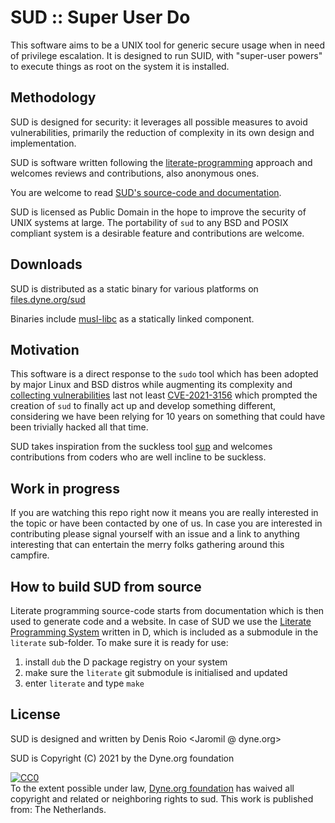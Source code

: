 # SUD :: Super User Do

This software aims to be a UNIX tool for generic secure usage when in
need of privilege escalation. It is designed to run SUID, with
"super-user powers" to execute things as root on the system it is
installed.

## Methodology

SUD is designed for security: it leverages all possible measures to
avoid vulnerabilities, primarily the reduction of complexity in its
own design and implementation.

SUD is software written following the
[literate-programming](https://en.wikipedia.org/wiki/Literate_programming)
approach and welcomes reviews and contributions, also anonymous ones.

You are welcome to read [SUD's source-code and documentation](https://sud.dyne.org/sud.html).

SUD is licensed as Public Domain in the hope to improve the security
of UNIX systems at large. The portability of `sud` to any BSD and
POSIX compliant system is a desirable feature and contributions are
welcome.

## Downloads

SUD is distributed as a static binary for various platforms on [files.dyne.org/sud](https://files.dyne.org/sud)

Binaries include [musl-libc](https://musl-libc.org) as a statically linked component.

## Motivation

This software is a direct response to the `sudo` tool which has been
adopted by major Linux and BSD distros while augmenting its complexity
and [collecting
vulnerabilities](https://cve.mitre.org/cgi-bin/cvekey.cgi?keyword=sudo)
last not least
[CVE-2021-3156](https://cve.mitre.org/cgi-bin/cvename.cgi?name=CVE-2021-3156)
which prompted the creation of `sud` to finally act up and develop
something different, considering we have been relying for 10 years on
something that could have been trivially hacked all that time.

SUD takes inspiration from the suckless tool
[sup](https://sup.dyne.org) and welcomes contributions from coders who
are well incline to be suckless.

## Work in progress

If you are watching this repo right now it means you are really
interested in the topic or have been contacted by one of us. In case
you are interested in contributing please signal yourself with an
issue and a link to anything interesting that can entertain the merry
folks gathering around this campfire.

## How to build SUD from source

Literate programming source-code starts from documentation which is
then used to generate code and a website. In case of SUD we use the
[Literate Programming System](https://github.com/zyedidia/Literate)
written in D, which is included as a submodule in the `literate`
sub-folder. To make sure it is ready for use:

1. install `dub` the D package registry on your system
2. make sure the `literate` git submodule is initialised and updated
3. enter `literate` and type `make`

## License

SUD is designed and written by Denis Roio <Jaromil @ dyne.org>

SUD is Copyright (C) 2021 by the Dyne.org foundation

<p xmlns:dct="http://purl.org/dc/terms/" xmlns:vcard="http://www.w3.org/2001/vcard-rdf/3.0#">
  <a rel="license"
     href="http://creativecommons.org/publicdomain/zero/1.0/">
    <img src="http://i.creativecommons.org/p/zero/1.0/88x31.png" style="border-style: none;" alt="CC0" />
  </a>
  <br />
  To the extent possible under law,
  <a rel="dct:publisher"
     href="https://dyne.org">
    <span property="dct:title">Dyne.org foundation</span></a>
  has waived all copyright and related or neighboring rights to
  <span property="dct:title">sud</span>.
This work is published from:
<span property="vcard:Country" datatype="dct:ISO3166"
      content="NL" about="https://dyne.org">
  The Netherlands</span>.
</p>
